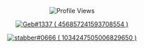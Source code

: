 
<p align="center" ## Me <img src= "https://cdn.discordapp.com/emojis/894175687878017055.png?size=80" alt='stats' width="20px">

<p align="center"> <img src="https://komarev.com/ghpvc/?username=gebwyd" alt="Profile Views" /> </p>  

<p align="center">
  <a href="https://discord.com/users/456857241593708554">
     <img src="https://discord.c99.nl/widget/theme-4/456857241593708554.png" alt="Geb#1337 ( 456857241593708554 )"/>
       </a>
</p>

<p align="center">
  <a href="https://discord.com/users/1034247505006829650">
     <img src="https://discord.c99.nl/widget/theme-4/1034247505006829650.png" alt="stabber#0666 ( 1034247505006829650 )"/>
       </a>
</p>
